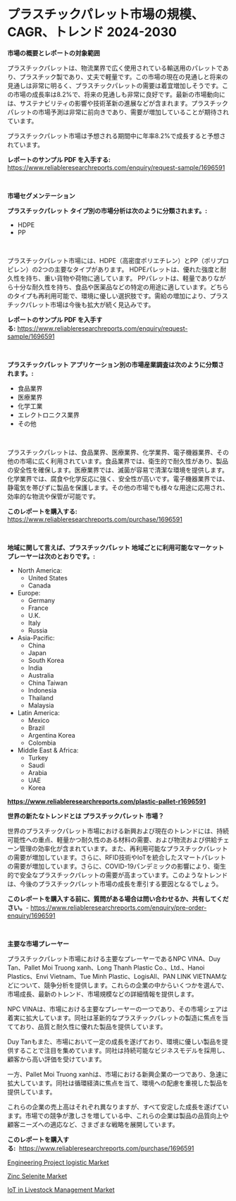 <p><h1>プラスチックパレット市場の規模、CAGR、トレンド 2024-2030</h1></p><p><strong>市場の概要とレポートの対象範囲</strong></p>
<p><p>プラスチックパレットは、物流業界で広く使用されている輸送用のパレットであり、プラスチック製であり、丈夫で軽量です。この市場の現在の見通しと将来の見通しは非常に明るく、プラスチックパレットの需要は着宜増加しそうです。この市場の成長率は8.2%で、将来の見通しも非常に良好です。最新の市場動向には、サステナビリティの影響や技術革新の進展などが含まれます。プラスチックパレットの市場予測は非常に前向きであり、需要が増加していることが期待されています。</p><p>プラスチックパレット市場は予想される期間中に年率8.2%で成長すると予想されています。</p></p>
<p><strong>レポートのサンプル PDF を入手する:</strong> <a href="https://www.reliableresearchreports.com/enquiry/request-sample/1696591">https://www.reliableresearchreports.com/enquiry/request-sample/1696591</a></p>
<p>&nbsp;</p>
<p><strong>市場セグメンテーション</strong></p>
<p><strong>プラスチックパレット タイプ別の市場分析は次のように分類されます。:</strong></p>
<p><ul><li>HDPE</li><li>PP</li></ul></p>
<p>&nbsp;</p>
<p><p>プラスチックパレット市場には、HDPE（高密度ポリエチレン）とPP（ポリプロピレン）の2つの主要なタイプがあります。 HDPEパレットは、優れた強度と耐久性を持ち、重い貨物や荷物に適しています。 PPパレットは、軽量でありながら十分な耐久性を持ち、食品や医薬品などの特定の用途に適しています。どちらのタイプも再利用可能で、環境に優しい選択肢です。需給の増加により、プラスチックパレット市場は今後も拡大が続く見込みです。</p></p>
<p><strong>レポートのサンプル PDF を入手する:</strong>&nbsp;<a href="https://www.reliableresearchreports.com/enquiry/request-sample/1696591">https://www.reliableresearchreports.com/enquiry/request-sample/1696591</a></p>
<p>&nbsp;</p>
<p><strong> プラスチックパレット アプリケーション別の市場産業調査は次のように分類されます。:</strong></p>
<p><ul><li>食品業界</li><li>医療業界</li><li>化学工業</li><li>エレクトロニクス業界</li><li>その他</li></ul></p>
<p>&nbsp;</p>
<p><p>プラスチックパレットは、食品業界、医療業界、化学業界、電子機器業界、その他の市場に広く利用されています。食品業界では、衛生的で耐久性があり、製品の安全性を確保します。医療業界では、滅菌が容易で清潔な環境を提供します。化学業界では、腐食や化学反応に強く、安全性が高いです。電子機器業界では、静電気を帯びずに製品を保護します。その他の市場でも様々な用途に応用され、効率的な物流や保管が可能です。</p></p>
<p><strong>このレポートを購入する:</strong>&nbsp; <a href="https://www.reliableresearchreports.com/purchase/1696591">https://www.reliableresearchreports.com/purchase/1696591</a></p>
<p>&nbsp;</p>
<p><strong>地域に関して言えば、プラスチックパレット 地域ごとに利用可能なマーケットプレーヤーは次のとおりです。:</strong></p>
<p><ul>
    <li>
        North America:
        <ul>
            <li>United States</li>
            <li>Canada</li>
        </ul>
    </li>
    <li>
        Europe:
        <ul>
            <li>Germany</li>
            <li>France</li>
            <li>U.K.</li>
            <li>Italy</li>
            <li>Russia</li>
        </ul>
    </li>
    <li>
        Asia-Pacific:
        <ul>
            <li>China</li>
            <li>Japan</li>
            <li>South Korea</li>
            <li>India</li>
            <li>Australia</li>
            <li>China Taiwan</li>
            <li>Indonesia</li>
            <li>Thailand</li>
            <li>Malaysia</li>
        </ul>
    </li>
    <li>
        Latin America:
        <ul>
            <li>Mexico</li>
            <li>Brazil</li>
            <li>Argentina Korea</li>
            <li>Colombia</li>
        </ul>
    </li>
    <li>
        Middle East & Africa:
        <ul>
            <li>Turkey</li>
            <li>Saudi</li>
            <li>Arabia</li>
            <li>UAE</li>
            <li>Korea</li>
        </ul>
    </li>
    </ul></p>
<p><strong><a href="https://www.reliableresearchreports.com/plastic-pallet-r1696591">https://www.reliableresearchreports.com/plastic-pallet-r1696591</a></strong>&nbsp;</p>
<p><strong>世界の新たなトレンドとは プラスチックパレット 市場？</strong></p>
<p><p>世界のプラスチックパレット市場における新興および現在のトレンドには、持続可能性への重点、軽量かつ耐久性のある材料の需要、および物流および供給チェーン管理の効率化が含まれています。また、再利用可能なプラスチックパレットの需要が増加しています。さらに、RFID技術やIoTを統合したスマートパレットの需要が増加しています。さらに、COVID-19パンデミックの影響により、衛生的で安全なプラスチックパレットの需要が高まっています。このようなトレンドは、今後のプラスチックパレット市場の成長を牽引する要因となるでしょう。</p></p>
<p><strong>このレポートを購入する前に、質問がある場合は問い合わせるか、共有してください。</strong>- <a href="https://www.reliableresearchreports.com/enquiry/pre-order-enquiry/1696591">https://www.reliableresearchreports.com/enquiry/pre-order-enquiry/1696591</a></p>
<p>&nbsp;</p>
<p><strong>主要な市場プレーヤー</strong></p>
<p><p>プラスチックパレット市場における主要なプレーヤーであるNPC VINA、Duy Tan、Pallet Moi Truong xanh、Long Thanh Plastic Co.、Ltd.、Hanoi Plastics、Envi Vietnam、Tue Minh Plastic、LogisAll、PAN LINK VIETNAMなどについて、競争分析を提供します。これらの企業の中からいくつかを選んで、市場成長、最新のトレンド、市場規模などの詳細情報を提供します。</p><p>NPC VINAは、市場における主要なプレーヤーの一つであり、その市場シェアは着実に拡大しています。同社は革新的なプラスチックパレットの製造に焦点を当てており、品質と耐久性に優れた製品を提供しています。</p><p>Duy Tanもまた、市場において一定の成長を遂げており、環境に優しい製品を提供することで注目を集めています。同社は持続可能なビジネスモデルを採用し、顧客から高い評価を受けています。</p><p>一方、Pallet Moi Truong xanhは、市場における新興企業の一つであり、急速に拡大しています。同社は循環経済に焦点を当て、環境への配慮を重視した製品を提供しています。</p><p>これらの企業の売上高はそれぞれ異なりますが、すべて安定した成長を遂げています。市場での競争が激しさを増している中、これらの企業は製品の品質向上や顧客ニーズへの適応など、さまざまな戦略を展開しています。</p></p>
<p><strong>このレポートを購入する:</strong>&nbsp;&nbsp;<a href="https://www.reliableresearchreports.com/purchase/1696591">https://www.reliableresearchreports.com/purchase/1696591</a></p>
<p><p><a href="https://www.linkedin.com/pulse/engineering-project-logistic-market-dynamics-2024-2031-t7phe?trackingId=%2FT5hvKEHPxflCc1QOJ%2BXtg%3D%3D">Engineering Project logistic Market</a></p><p><a href="https://www.linkedin.com/pulse/zinc-selenite-market-size-share-amp-trends-analysis-report-mpc1e?trackingId=Va5tHYnlzOpQJ1spA1ce3Q%3D%3D">Zinc Selenite Market</a></p><p><a href="https://www.linkedin.com/pulse/iot-livestock-management-market-dynamics-2024-2031-also-rpgbe?trackingId=iFCvC9miGaJyRwRUSF6bGw%3D%3D">IoT in Livestock Management Market</a></p></p>